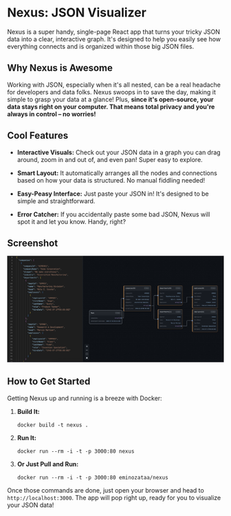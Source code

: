 Nexus: JSON Visualizer
======================

Nexus is a super handy, single-page React app that turns your tricky JSON data into a clear, interactive graph. It's designed to help you easily see how everything connects and is organized within those big JSON files.

Why Nexus is Awesome
--------------------

Working with JSON, especially when it's all nested, can be a real headache for developers and data folks. Nexus swoops in to save the day, making it simple to grasp your data at a glance! Plus, **since it's open-source, your data stays right on your computer. That means total privacy and you're always in control – no worries!**

Cool Features
-------------

*   **Interactive Visuals:** Check out your JSON data in a graph you can drag around, zoom in and out of, and even pan! Super easy to explore.

*   **Smart Layout:** It automatically arranges all the nodes and connections based on how your data is structured. No manual fiddling needed!

*   **Easy-Peasy Interface:** Just paste your JSON in! It's designed to be simple and straightforward.

*   **Error Catcher:** If you accidentally paste some bad JSON, Nexus will spot it and let you know. Handy, right?

Screenshot
-------------
![Nexus JSON Visualizer Screenshot](docs/images/nexus.png)

How to Get Started
------------------

Getting Nexus up and running is a breeze with Docker:

1.  **Build It:**

        docker build -t nexus .

2.  **Run It:**

        docker run --rm -i -t -p 3000:80 nexus

3.  **Or Just Pull and Run:**

        docker run --rm -i -t -p 3000:80 eminozataa/nexus


Once those commands are done, just open your browser and head to `http://localhost:3000`. The app will pop right up, ready for you to visualize your JSON data!
